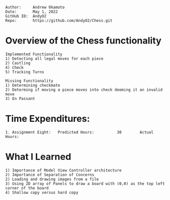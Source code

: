 ```
Author:     Andrew Okamoto
Date:       May 1, 2022
GitHub ID:  AndyO2
Repo:       https://github.com/AndyO2/Chess.git
```

# Overview of the Chess functionality
    
    Implemented Functionality
    1) Detecting all legal moves for each piece
    2) Castling
    4) Check
    5) Tracking Turns
    
    Missing Functionality
    1) Determining checkmate
    2) Determing if moving a piece moves into check deeming it an invalid move
    3) En Passant

# Time Expenditures:

    1. Assignment Eight:   Predicted Hours:          30        Actual Hours:     
    
# What I Learned
    
    1) Importance of Model View Controller architecture
    2) Importance of Separation of Concerns
    2) Loading and drawing images from a file
    3) Using 2D array of Panels to draw a board with (0,0) as the top left corner of the board
    4) Shallow copy versus hard copy
